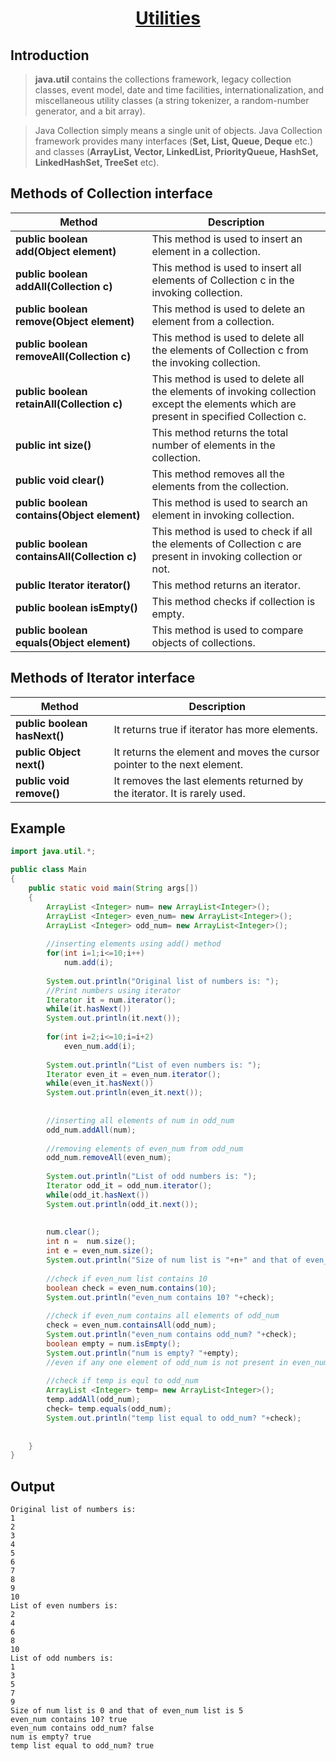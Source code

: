 <h1 align="center"><a href="#">Utilities</a></h1>

## Introduction

> <b>java.util</b> contains the collections framework, legacy collection classes, event model, date and time facilities, internationalization, and miscellaneous utility classes (a string tokenizer, a random-number generator, and a bit array).

 > Java Collection simply means a single unit of objects. Java Collection framework provides many interfaces (<b>Set, List, Queue, Deque</b> etc.) and classes (<b>ArrayList, Vector, LinkedList, PriorityQueue, HashSet, LinkedHashSet, TreeSet</b> etc).


## Methods of Collection interface

Method | Description
------------ | -------------
<b>public boolean add(Object element)</b> | This method is used to insert an element in a collection.
<b>public boolean addAll(Collection c)</b>	| This method is used to insert all elements of Collection c in the invoking collection.
<b>public boolean remove(Object element)</b> |	This method is used to delete an element from a collection.
<b>public boolean removeAll(Collection c)</b> | This method is used to delete all the elements of Collection c from the invoking collection.
<b>public boolean retainAll(Collection c)</b> | This method is used to delete all the elements of invoking collection except the elements which are present in specified Collection c.
<b>public int size()</b> |	This method returns the total number of elements in the collection.
<b>public void clear()</b> | This method removes all the elements from the collection.
<b>public boolean contains(Object element)</b> | This method is used to search an element in invoking collection.
<b>public boolean containsAll(Collection c)</b> | This method is used to check if all the elements of Collection c are present in invoking collection or not.
<b>public Iterator iterator()</b> | This method returns an iterator.
<b>public boolean isEmpty()</b> | This method checks if collection is empty.
<b>public boolean equals(Object element)</b> | This method is used to compare objects of collections.

## Methods of Iterator interface

Method | Description
------------ | -------------
<b>public boolean hasNext()</b> | It returns true if iterator has more elements.
<b>public Object next()</b>	| It returns the element and moves the cursor pointer to the next element.
<b>public void remove()</b>	| It removes the last elements returned by the iterator. It is rarely used.


## Example
```java
import java.util.*;

public class Main
{
    public static void main(String args[])
    {
        ArrayList <Integer> num= new ArrayList<Integer>();
        ArrayList <Integer> even_num= new ArrayList<Integer>();
        ArrayList <Integer> odd_num= new ArrayList<Integer>();
        
        //inserting elements using add() method
        for(int i=1;i<=10;i++)
            num.add(i);
        
        System.out.println("Original list of numbers is: ");
        //Print numbers using iterator
        Iterator it = num.iterator(); 
        while(it.hasNext())
        System.out.println(it.next());
                
        for(int i=2;i<=10;i=i+2)
            even_num.add(i);
        
        System.out.println("List of even numbers is: ");
        Iterator even_it = even_num.iterator(); 
        while(even_it.hasNext())
        System.out.println(even_it.next());
        
        
        //inserting all elements of num in odd_num
        odd_num.addAll(num);
        
        //removing elements of even_num from odd_num
        odd_num.removeAll(even_num);
        
        System.out.println("List of odd numbers is: ");
        Iterator odd_it = odd_num.iterator(); 
        while(odd_it.hasNext())
        System.out.println(odd_it.next());
        
        
        num.clear();
        int n =  num.size();
        int e = even_num.size();
        System.out.println("Size of num list is "+n+" and that of even_num list is "+e);
        
        //check if even_num list contains 10
        boolean check = even_num.contains(10);
        System.out.println("even_num contains 10? "+check);
        
        //check if even_num contains all elements of odd_num
        check = even_num.containsAll(odd_num);
        System.out.println("even_num contains odd_num? "+check);
        boolean empty = num.isEmpty();
        System.out.println("num is empty? "+empty);
        //even if any one element of odd_num is not present in even_num, the method will return false
        
        //check if temp is equl to odd_num
        ArrayList <Integer> temp= new ArrayList<Integer>();
        temp.addAll(odd_num);
        check= temp.equals(odd_num);
        System.out.println("temp list equal to odd_num? "+check);
        
        
    }
}
```

## Output
```
Original list of numbers is: 
1
2
3
4
5
6
7
8
9
10
List of even numbers is: 
2
4
6
8
10
List of odd numbers is: 
1
3
5
7
9
Size of num list is 0 and that of even_num list is 5
even_num contains 10? true
even_num contains odd_num? false
num is empty? true
temp list equal to odd_num? true
```
